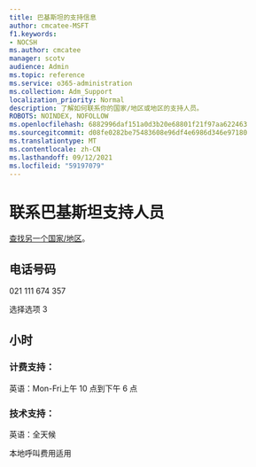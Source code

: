 ```yaml
---
title: 巴基斯坦的支持信息
author: cmcatee-MSFT
f1.keywords:
- NOCSH
ms.author: cmcatee
manager: scotv
audience: Admin
ms.topic: reference
ms.service: o365-administration
ms.collection: Adm_Support
localization_priority: Normal
description: 了解如何联系你的国家/地区或地区的支持人员。
ROBOTS: NOINDEX, NOFOLLOW
ms.openlocfilehash: 6882996daf151a0d3b20e68801f21f97aa622463
ms.sourcegitcommit: d08fe0282be75483608e96df4e6986d346e97180
ms.translationtype: MT
ms.contentlocale: zh-CN
ms.lasthandoff: 09/12/2021
ms.locfileid: "59197079"
---
```

# <a name="contact-support-for-pakistan"></a>联系巴基斯坦支持人员

[查找另一个国家/地区](../../business-video/get-help-support.md)。

## <a name="phone-number"></a>电话号码
021 111 674 357

选择选项 3

## <a name="hours"></a>小时
### <a name="billing-support"></a>计费支持：

英语：Mon-Fri上午 10 点到下午 6 点

### <a name="technical-support"></a>技术支持：

英语：全天候

本地呼叫费用适用
